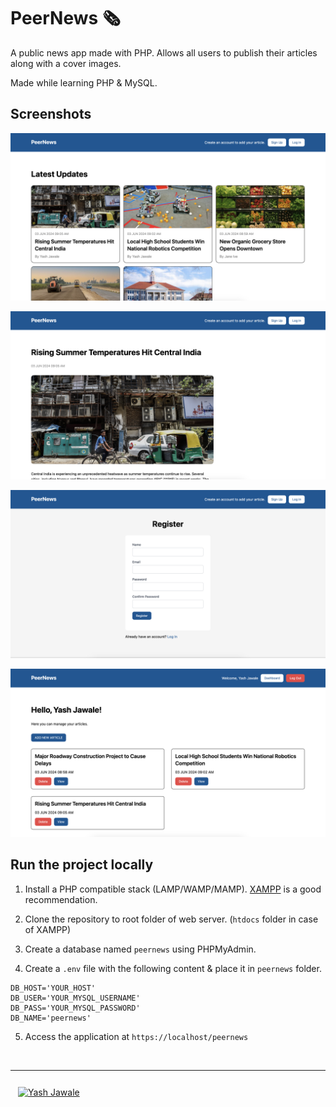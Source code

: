 # PeerNews 🗞️

A public news app made with PHP. Allows all users to publish their articles along with a cover images.

Made while learning PHP & MySQL.

## Screenshots

![HomePage](screenshots/homepage.png 'Home Page')

![Article Page](screenshots/articlepage.png 'Article Page')

![Registration Page](screenshots/registerpage.png 'Registration Page')

![User Dashboard](screenshots/userdashboard.png 'User Dashboard')

## Run the project locally

1. Install a PHP compatible stack (LAMP/WAMP/MAMP). [XAMPP](https://apachefriends.org/) is a good recommendation.

2. Clone the repository to root folder of web server. (`htdocs` folder in case of XAMPP)

3. Create a database named `peernews` using PHPMyAdmin.

4. Create a `.env` file with the following content & place it in `peernews` folder.

```env
DB_HOST='YOUR_HOST'
DB_USER='YOUR_MYSQL_USERNAME'
DB_PASS='YOUR_MYSQL_PASSWORD'
DB_NAME='peernews'
```

5. Access the application at `https://localhost/peernews`

<br/>

---

<a href="https://yashjawale.github.io/" target="_blank"><img style="width: 36px; margin: 12px;" src="https://raw.githubusercontent.com/yashjawale/yashjawale.github.io/main/public/logo.svg" alt="Yash Jawale"/></a>

